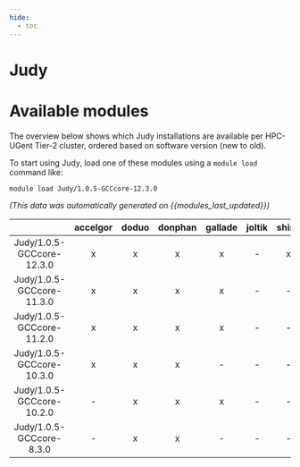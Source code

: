 ```yaml
---
hide:
  - toc
---
```


Judy
====

# Available modules


The overview below shows which Judy installations are available per HPC-UGent Tier-2 cluster, ordered based on software version (new to old).

To start using Judy, load one of these modules using a `module load` command like:

```shell
module load Judy/1.0.5-GCCcore-12.3.0
```

*(This data was automatically generated on {{modules_last_updated}})*  

| |accelgor|doduo|donphan|gallade|joltik|shinx|skitty|
| :---: | :---: | :---: | :---: | :---: | :---: | :---: | :---: |
|Judy/1.0.5-GCCcore-12.3.0|x|x|x|x|-|x|x|
|Judy/1.0.5-GCCcore-11.3.0|x|x|x|x|-|-|-|
|Judy/1.0.5-GCCcore-11.2.0|x|x|x|x|-|-|-|
|Judy/1.0.5-GCCcore-10.3.0|x|x|x|-|-|-|-|
|Judy/1.0.5-GCCcore-10.2.0|-|x|x|x|-|-|-|
|Judy/1.0.5-GCCcore-8.3.0|-|x|x|-|-|-|-|
